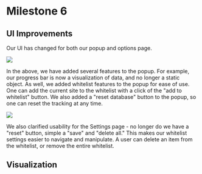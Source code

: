 # Milestone 6

## UI Improvements

Our UI has changed for both our popup and options page.

<img src="https://raw.githubusercontent.com/matt-ewho/COGS-121-Sleep-Deprived/master/images/M6.PNG">

In the above, we have added several features to the popup. For example, our progress bar is now a visualization of data, and no longer a static object.
As well, we added whitelist features to the popup for ease of use. One can add the current site to the whitelist with a click of the "add to whitelist" button.
We also added a "reset database" button to the popup, so one can reset the tracking at any time. 

<img src="https://raw.githubusercontent.com/matt-ewho/COGS-121-Sleep-Deprived/master/images/M61.PNG">

We also clarified usability for the Settings page - no longer do we have a "reset" button, simple a "save" and "delete all." This makes our whitelist settings easier to navigate and manipulate. A user can delete an item from the whitelist, or remove the entire whitelist.

## Visualization
